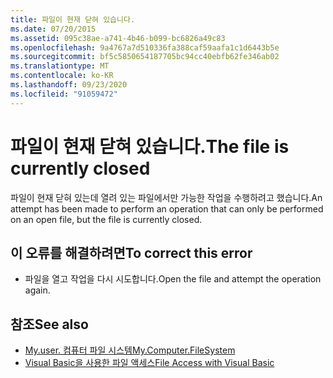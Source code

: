 ```yaml
---
title: 파일이 현재 닫혀 있습니다.
ms.date: 07/20/2015
ms.assetid: 095c38ae-a741-4b46-b099-bc6826a49c83
ms.openlocfilehash: 9a4767a7d510336fa388caf59aafa1c1d6443b5e
ms.sourcegitcommit: bf5c5850654187705bc94cc40ebfb62fe346ab02
ms.translationtype: MT
ms.contentlocale: ko-KR
ms.lasthandoff: 09/23/2020
ms.locfileid: "91059472"
---
```

# <a name="the-file-is-currently-closed"></a><span data-ttu-id="e3f98-102">파일이 현재 닫혀 있습니다.</span><span class="sxs-lookup"><span data-stu-id="e3f98-102">The file is currently closed</span></span>

<span data-ttu-id="e3f98-103">파일이 현재 닫혀 있는데 열려 있는 파일에서만 가능한 작업을 수행하려고 했습니다.</span><span class="sxs-lookup"><span data-stu-id="e3f98-103">An attempt has been made to perform an operation that can only be performed on an open file, but the file is currently closed.</span></span>  
  
## <a name="to-correct-this-error"></a><span data-ttu-id="e3f98-104">이 오류를 해결하려면</span><span class="sxs-lookup"><span data-stu-id="e3f98-104">To correct this error</span></span>  
  
- <span data-ttu-id="e3f98-105">파일을 열고 작업을 다시 시도합니다.</span><span class="sxs-lookup"><span data-stu-id="e3f98-105">Open the file and attempt the operation again.</span></span>  
  
## <a name="see-also"></a><span data-ttu-id="e3f98-106">참조</span><span class="sxs-lookup"><span data-stu-id="e3f98-106">See also</span></span>

- [<span data-ttu-id="e3f98-107">My.user. 컴퓨터 파일 시스템</span><span class="sxs-lookup"><span data-stu-id="e3f98-107">My.Computer.FileSystem</span></span>](xref:Microsoft.VisualBasic.FileIO.FileSystem)
- [<span data-ttu-id="e3f98-108">Visual Basic을 사용한 파일 액세스</span><span class="sxs-lookup"><span data-stu-id="e3f98-108">File Access with Visual Basic</span></span>](../developing-apps/programming/drives-directories-files/file-access.md)
